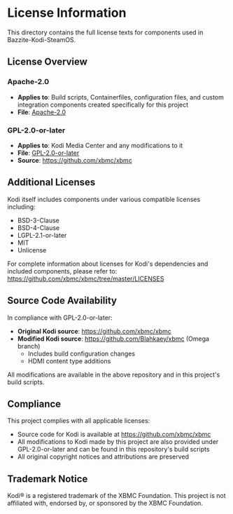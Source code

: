 # License Information

This directory contains the full license texts for components used in Bazzite-Kodi-SteamOS.

## License Overview

### Apache-2.0
- **Applies to**: Build scripts, Containerfiles, configuration files, and custom integration components created specifically for this project
- **File**: [Apache-2.0](Apache-2.0)

### GPL-2.0-or-later
- **Applies to**: Kodi Media Center and any modifications to it
- **File**: [GPL-2.0-or-later](GPL-2.0-or-later)
- **Source**: https://github.com/xbmc/xbmc

## Additional Licenses

Kodi itself includes components under various compatible licenses including:
- BSD-3-Clause
- BSD-4-Clause
- LGPL-2.1-or-later
- MIT
- Unlicense

For complete information about licenses for Kodi's dependencies and included components, 
please refer to: https://github.com/xbmc/xbmc/tree/master/LICENSES

## Source Code Availability

In compliance with GPL-2.0-or-later:

- **Original Kodi source**: https://github.com/xbmc/xbmc
- **Modified Kodi source**: https://github.com/Blahkaey/xbmc (Omega branch)
  - Includes build configuration changes
  - HDMI content type additions

All modifications are available in the above repository and in this project's build scripts.

## Compliance

This project complies with all applicable licenses:
- Source code for Kodi is available at https://github.com/xbmc/xbmc
- All modifications to Kodi made by this project are also provided under
GPL-2.0-or-later and can be found in this repository's build scripts
- All original copyright notices and attributions are preserved

## Trademark Notice

Kodi® is a registered trademark of the XBMC Foundation. This project is not affiliated with, 
endorsed by, or sponsored by the XBMC Foundation.
